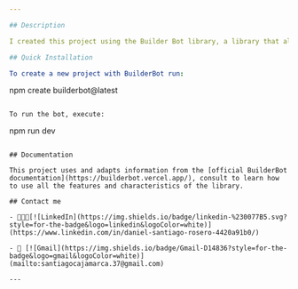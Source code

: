 ```yaml
---

## Description

I created this project using the Builder Bot library, a library that allows you to create automated conversation flows without relying on a specific WhatsApp provider. It can be configured to provide automatic responses to frequently asked questions, automatically manage incoming and outgoing messages, and track interactions with users. It also offers the possibility to set custom triggers to expand its capabilities without restrictions.

## Quick Installation

To create a new project with BuilderBot run:

```
npm create builderbot@latest
```

To run the bot, execute:
```
npm run dev
```

## Documentation

This project uses and adapts information from the [official BuilderBot documentation](https://builderbot.vercel.app/), consult to learn how to use all the features and characteristics of the library.

## Contact me

- 👨🏻‍💻[![LinkedIn](https://img.shields.io/badge/linkedin-%230077B5.svg?style=for-the-badge&logo=linkedin&logoColor=white)](https://www.linkedin.com/in/daniel-santiago-rosero-4420a91b0/)

- 📧 [![Gmail](https://img.shields.io/badge/Gmail-D14836?style=for-the-badge&logo=gmail&logoColor=white)](mailto:santiagocajamarca.37@gmail.com)

---
```

